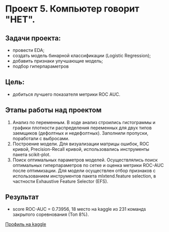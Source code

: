 # Проект 5. Компьютер говорит "НЕТ".

## Задачи проекта:
 - провести EDA;
 - создать модель бинарной классификации (Logistic Regression);
 - добавить признаки улучшающие модель;
 - подбор гиперпараметров

## Цель:
 - добиться лучшего показателя метрики ROC AUC.

## Этапы работы над проектом
 1. Анализ по переменным.
В ходе анализ строились гистограммы и графики плотности распределения переменных для двух типов заемщиков (дефолтных и недефолтных). Заполнили пропуски, поработали с выбросами.
 2. Построение модели.
Для визуализации матрицы ошибок, ROC кривой, Precision-Recall кривой, использовались инструменты пакета scikit-plot.
 3. Поиск оптимальных параметров моделей.
Осуществлялись поиск оптимальных гиперпараметров по сетке и оценка метрики ROC-AUC после оптимизации.
Для модели осуществлен отбор признаков с использованием инструментов пакета mlxtend.feature selection, в частности Exhaustive Feature Selector (EFS).

## Результат
 - score ROC-AUC = 0.73956, 18 место на kaggle из 231 командs закрытого соревнования (Топ 8%).

[Профиль на kaggle](https://www.kaggle.com/momotovalexandr85)
